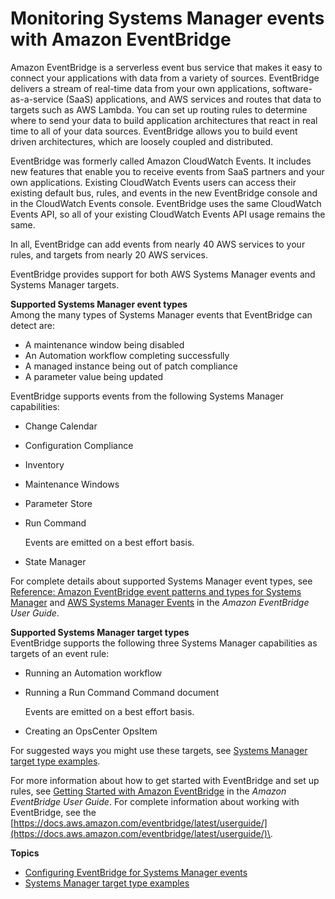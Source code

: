 # Monitoring Systems Manager events with Amazon EventBridge<a name="monitoring-eventbridge-events"></a>

Amazon EventBridge is a serverless event bus service that makes it easy to connect your applications with data from a variety of sources\. EventBridge delivers a stream of real\-time data from your own applications, software\-as\-a\-service \(SaaS\) applications, and AWS services and routes that data to targets such as AWS Lambda\. You can set up routing rules to determine where to send your data to build application architectures that react in real time to all of your data sources\. EventBridge allows you to build event driven architectures, which are loosely coupled and distributed\.

EventBridge was formerly called Amazon CloudWatch Events\. It includes new features that enable you to receive events from SaaS partners and your own applications\. Existing CloudWatch Events users can access their existing default bus, rules, and events in the new EventBridge console and in the CloudWatch Events console\. EventBridge uses the same CloudWatch Events API, so all of your existing CloudWatch Events API usage remains the same\. 

In all, EventBridge can add events from nearly 40 AWS services to your rules, and targets from nearly 20 AWS services\.

EventBridge provides support for both AWS Systems Manager events and Systems Manager targets\. 

**Supported Systems Manager event types**  
Among the many types of Systems Manager events that EventBridge can detect are: 
+ A maintenance window being disabled
+ An Automation workflow completing successfully
+ A managed instance being out of patch compliance
+ A parameter value being updated

EventBridge supports events from the following Systems Manager capabilities:
+  Change Calendar
+ Configuration Compliance
+ Inventory
+ Maintenance Windows
+ Parameter Store
+ Run Command

  Events are emitted on a best effort basis\.
+ State Manager

For complete details about supported Systems Manager event types, see [Reference: Amazon EventBridge event patterns and types for Systems Manager](reference-eventbridge-events.md) and [AWS Systems Manager Events](https://docs.aws.amazon.com/eventbridge/latest/userguide/event-types.html#ssm-event-types) in the *Amazon EventBridge User Guide*\.

**Supported Systems Manager target types**  
EventBridge supports the following three Systems Manager capabilities as targets of an event rule:
+ Running an Automation workflow
+ Running a Run Command Command document

  Events are emitted on a best effort basis\.
+ Creating an OpsCenter OpsItem

For suggested ways you might use these targets, see [Systems Manager target type examples](monitoring-systems-manager-targets.md)\.

For more information about how to get started with EventBridge and set up rules, see [Getting Started with Amazon EventBridge](https://docs.aws.amazon.com/eventbridge/latest/userguide/eventbridge-getting-set-up.html) in the *Amazon EventBridge User Guide*\. For complete information about working with EventBridge, see the [https://docs.aws.amazon.com/eventbridge/latest/userguide/](https://docs.aws.amazon.com/eventbridge/latest/userguide/)\.

**Topics**
+ [Configuring EventBridge for Systems Manager events](monitoring-systems-manager-events.md)
+ [Systems Manager target type examples](monitoring-systems-manager-targets.md)